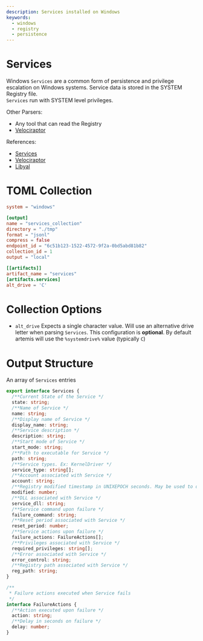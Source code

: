 ```yaml
---
description: Services installed on Windows
keywords:
  - windows
  - registry
  - persistence
---
```


# Services

Windows `Services` are a common form of persistence and privilege escalation on
Windows systems. Service data is stored in the SYSTEM Registry file.\
`Services` run with SYSTEM level privileges.

Other Parsers:

- Any tool that can read the Registry
- [Velociraptor](https://docs.velociraptor.app/artifact_references/pages/windows.system.services/)

References:

- [Services](https://forensafe.com/blogs/windowsservices.html)
- [Velociraptor](https://github.com/Velocidex/velociraptor/blob/master/artifacts/definitions/Windows/System/Services.yaml)
- [Libyal](https://winreg-kb.readthedocs.io/en/latest/sources/system-keys/Services-and-drivers.html)

# TOML Collection

```toml
system = "windows"

[output]
name = "services_collection"
directory = "./tmp"
format = "jsonl"
compress = false
endpoint_id = "6c51b123-1522-4572-9f2a-0bd5abd81b82"
collection_id = 1
output = "local"

[[artifacts]]
artifact_name = "services"
[artifacts.services]
alt_drive = 'C'
```

# Collection Options

- `alt_drive` Expects a single character value. Will use an alternative drive
  letter when parsing `Services`. This configuration is **optional**. By default
  artemis will use the `%systemdrive%` value (typically `C`)

# Output Structure

An array of `Services` entries

```typescript
export interface Services {
  /**Current State of the Service */
  state: string;
  /**Name of Service */
  name: string;
  /**Display name of Service */
  display_name: string;
  /**Service description */
  description: string;
  /**Start mode of Service */
  start_mode: string;
  /**Path to executable for Service */
  path: string;
  /**Service types. Ex: KernelDriver */
  service_type: string[];
  /**Account associated with Service */
  account: string;
  /**Registry modified timestamp in UNIXEPOCH seconds. May be used to determine when the Service was created */
  modified: number;
  /**DLL associated with Service */
  service_dll: string;
  /**Service command upon failure */
  failure_command: string;
  /**Reset period associated with Service */
  reset_period: number;
  /**Service actions upon failure */
  failure_actions: FailureActions[];
  /**Privileges associated with Service */
  required_privileges: string[];
  /**Error associated with Service */
  error_control: string;
  /**Registry path associated with Service */
  reg_path: string;
}

/**
 * Failure actions executed when Service fails
 */
interface FailureActions {
  /**Action executed upon failure */
  action: string;
  /**Delay in seconds on failure */
  delay: number;
}
```
